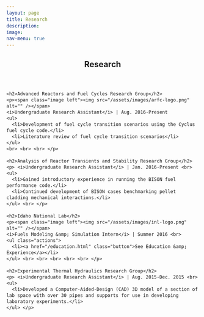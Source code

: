 ```yaml
---
layout: page
title: Research
description:
image:
nav-menu: true
---
```


<!-- Main -->
<div id="main" class="alt">

<!-- One -->
<section id="one">
	<div class="inner">
		<header class="major">
			<h1>Research</h1>
		</header>

    <h2>Advanced Reactors and Fuel Cycles Research Group</h2>
    <p><span class="image left"><img src="/assets/images/arfc-logo.png" alt="" /></span>
    <i>Undergraduate Research Assistant</i> | Aug. 2016-Present
    <ul>
      <li>Development of fuel cycle transition scenarios using the Cyclus fuel cycle code.</li>
      <li>Literature review of fuel cycle transition scenarios</li>
    </ul>
    <br> <br> <br> </p>

    <h2>Analysis of Reactor Transients and Stability Research Group</h2>
    <p> <i>Undergraduate Research Assistant</i> | Jan. 2016-Present <br>
    <ul>
      <li>Gained introductory experience in running the BISON fuel performance code.</li>
      <li>Continued development of BISON cases benchmarking pellet cladding mechanical interactions.</li>
    </ul> <br> </p>

    <h2>Idaho National Lab</h2>
    <p><span class="image left"><img src="/assets/images/inl-logo.png" alt="" /></span>
    <i>Fuels Modeling &amp; Simulation Intern</i> | Summer 2016 <br>
    <ul class="actions">
      <li><a href="/education.html" class="button">See Education &amp; Experience</a></li>
    </ul> <br> <br> <br> <br> <br> </p>

    <h2>Experimental Thermal Hydraulics Research Group</h2>
    <p> <i>Undergraduate Research Assistant</i> | Aug. 2015-Dec. 2015 <br>
    <ul>
      <li>Developed a Computer-Aided-Design (CAD) 3D model of a section of lab space with over 30 pipes and supports for use in developing laboratory experiments.</li>
    </ul> </p>
